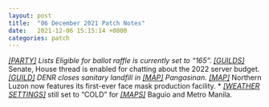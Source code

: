 ```yaml
---
layout: post
title:  "06 December 2021 Patch Notes"
date:   2021-12-06 15:15:14 +0800
categories: patch
---
```

<span class="g">*</span> <ins><i class="material-icon">[PARTY]</i></ins> Lists Eligible for ballot raffle is currently set to “165”.
<span class="g">*</span> <ins><i class="material-icon">[GUILDS]</i></ins> Senate, House thread is enabled for chatting about the 2022 server budget.
<span class="g">*</span> <ins><i class="material-icon">[GUILD]</i></ins> DENR closes sanitary landfill in <ins><i class="material-icon">[MAP]</i></ins> Pangasinan.
<span class="g">*</span> <ins><i class="material-icon">[MAP]</i></ins> Northern Luzon now features its first-ever face mask production facility.
<span class="g">*</span> <ins><i class="material-icon">[WEATHER SETTINGS]</i></ins> still set to “COLD” for <ins><i class="material-icon">[MAPS]</i></ins> Baguio and Metro Manila.

